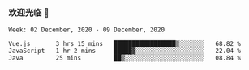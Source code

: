 ### 欢迎光临 👋

<!--
**lianganqing/lianganqing** is a ✨ _special_ ✨ repository because its `README.md` (this file) appears on your GitHub profile.

Here are some ideas to get you started:

- 🔭 I’m currently working on ...
- 🌱 I’m currently learning ...
- 👯 I’m looking to collaborate on ...
- 🤔 I’m looking for help with ...
- 💬 Ask me about ...
- 📫 How to reach me: ...
- 😄 Pronouns: ...
- ⚡ Fun fact: ...
-->
<!--START_SECTION:waka-->
```text
Week: 02 December, 2020 - 09 December, 2020

Vue.js       3 hrs 15 mins   █████████████████▒░░░░░░░   68.82 % 
JavaScript   1 hr 2 mins     █████▓░░░░░░░░░░░░░░░░░░░   22.04 % 
Java         25 mins         ██▒░░░░░░░░░░░░░░░░░░░░░░   08.84 % 
```
<!--END_SECTION:waka-->
